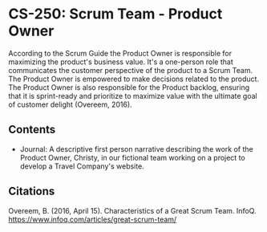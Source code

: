 # CS-250: Scrum Team - Product Owner
According to the Scrum Guide the Product Owner is responsible for maximizing the product's business value. It's a one-person role that communicates the customer perspective of the product to a Scrum Team.  The Product Owner is empowered to make decisions related to the product.
The Product Owner is also responsible for the Product backlog, ensuring that it is sprint-ready and prioritize to maximize value with the ultimate goal of customer delight (Overeem, 2016).

## Contents
* Journal: A descriptive first person narrative describing the work of the Product Owner, Christy, in our fictional team working on a project to develop a Travel Company's website. 





## Citations
Overeem, B. (2016, April 15). Characteristics of a Great Scrum Team. InfoQ. https://www.infoq.com/articles/great-scrum-team/


